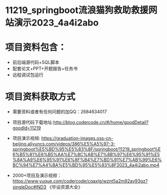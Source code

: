 #  11219_springboot流浪猫狗救助救援网站演示2023_4a4i2abo
 
# 项目资料包含：
* 前后端源代码+SQL脚本
* 配套论文+PPT+开题报告+任务书
* 远程调试包运行

# 项目资料获取方式
* 需要资料或者有任何问题的加QQ：2684634017
* 项目源代码下载地址:http://blog.codercode.cn/#/home/goodDetail?goodId=11219

* 项目演示视频: https://graduation-images.oss-cn-beijing.aliyuncs.com/videos/386%E5%A5%97-3-springboot%E5%BD%95%E5%83%8F/springboot/11219_springboot%E6%B5%81%E6%B5%AA%E7%8C%AB%E7%8B%97%E6%95%91%E5%8A%A9%E6%95%91%E6%8F%B4%E7%BD%91%E7%AB%99%E6%BC%94%E7%A4%BA%E5%BD%95%E5%83%8F2023_4a4i2abo.mp4



* 2000+项目及演示视频：https://www.yuque.com/codercode/cqaxlg/wznt5a2m92ay93gz?singleDoc#lND3 《毕设资源大全》





